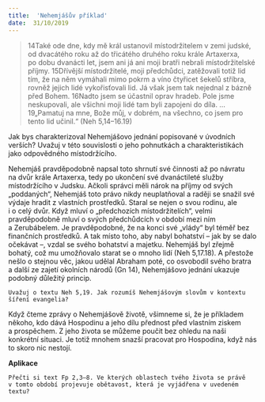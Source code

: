 ```yaml
---
title:  'Nehemjášův příklad'
date:  31/10/2019
---
```


> <p></p>
> 14Také ode dne, kdy mě král ustanovil místodržitelem v zemi judské, od dvacátého roku až do třicátého druhého roku krále Artaxerxa, po dobu dvanácti let, jsem ani já ani moji bratři nebrali místodržitelské příjmy. 15Dřívější místodržitelé, moji předchůdci, zatěžovali totiž lid tím, že na něm vymáhali mimo pokrm a víno čtyřicet šekelů stříbra, rovněž jejich lidé vykořisťovali lid. Já však jsem tak nejednal z bázně před Bohem. 16Nadto jsem se účastnil oprav hradeb. Pole jsme neskupovali, ale všichni moji lidé tam byli zapojeni do díla. … 19„Pamatuj na mne, Bože můj, v dobrém, na všechno, co jsem pro tento lid učinil.“ (Neh 5,14–16.19)

Jak bys charakterizoval Nehemjášovo jednání popisované v úvodních verších? Uvažuj v této souvislosti o jeho pohnutkách a charakteristikách jako odpovědného místodržícího.

Nehemjáš pravděpodobně napsal toto shrnutí své činnosti až po návratu na dvůr krále Artaxerxa, tedy po ukončení své dvanáctileté služby místodržícího v Judsku. Ačkoli správci měli nárok na příjmy od svých „poddaných“, Nehemjáš toto právo nikdy neuplatňoval a raději se snažil své výdaje hradit z vlastních prostředků. Staral se nejen o svou rodinu, ale i o celý dvůr. Když mluví o „předchozích místodržitelích“, velmi pravděpodobně mluví o svých předchůdcích v období mezi ním a Zerubábelem. Je pravděpodobné, že na konci své „vlády“ byl téměř bez finančních prostředků. A tak místo toho, aby nabyl bohatství – jak by se dalo očekávat –, vzdal se svého bohatství a majetku. Nehemjáš byl zřejmě bohatý, což mu umožňovalo starat se o mnoho lidí (Neh 5,17.18). A přestože nešlo o stejnou věc, jakou udělal Abraham poté, co osvobodil svého bratra a další ze zajetí okolních národů (Gn 14), Nehemjášovo jednání ukazuje podobný důležitý princip.

`Uvažuj o textu Neh 5,19. Jak rozumíš Nehemjášovým slovům v kontextu šíření evangelia?`

Když čteme zprávy o Nehemjášově životě, všimneme si, že je příkladem někoho, kdo dává Hospodinu a jeho dílu přednost před vlastním ziskem a prospěchem. Z jeho života se můžeme poučit bez ohledu na naši konkrétní situaci. Je totiž mnohem snazší pracovat pro Hospodina, když nás to skoro nic nestojí.

**Aplikace**

`Přečti si text Fp 2,3–8. Ve kterých oblastech tvého života se právě v tomto období projevuje obětavost, která je vyjádřena v uvedeném textu?`